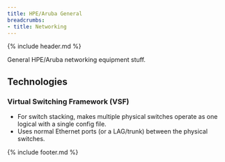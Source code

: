 ```yaml
---
title: HPE/Aruba General
breadcrumbs:
- title: Networking
---
```

{% include header.md %}

General HPE/Aruba networking equipment stuff.

## Technologies

### Virtual Switching Framework (VSF)

- For switch stacking, makes multiple physical switches operate as one logical with a single config file.
- Uses normal Ethernet ports (or a LAG/trunk) between the physical switches.

{% include footer.md %}

